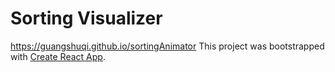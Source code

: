 # Sorting Visualizer

https://guangshuqi.github.io/sortingAnimator
This project was bootstrapped with [Create React App](https://github.com/facebook/create-react-app).
